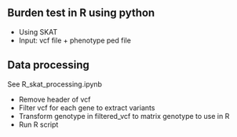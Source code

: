 ## Burden test in R using python
  - Using SKAT
  - Input: vcf file + phenotype ped file
## Data processing
See R_skat_processing.ipynb
  - Remove header of vcf
  - Filter vcf for each gene to extract variants 
  - Transform genotype in filtered_vcf to matrix genotype to use in R
  - Run R script
